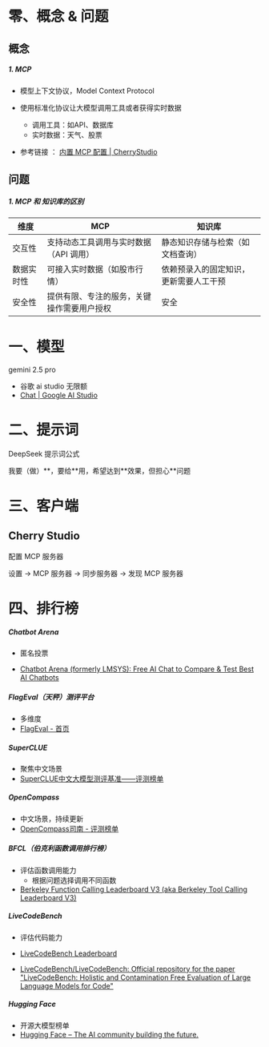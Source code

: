 # 零、概念 & 问题

## 概念

##### 1. MCP

- 模型上下文协议，Model Context Protocol	
- 使用标准化协议让大模型调用工具或者获得实时数据
  - 调用工具：如API、数据库
  - 实时数据：天气、股票

- 参考链接 ： [内置 MCP 配置 | CherryStudio](https://docs.cherry-ai.com/advanced-basic/mcp)

## 问题

##### 1.  MCP 和 知识库的区别

| 维度       | MCP                                        | 知识库                                 |
| ---------- | ------------------------------------------ | -------------------------------------- |
| 交互性     | 支持动态工具调用与实时数据（API 调用）     | 静态知识存储与检索（如文档查询）       |
| 数据实时性 | 可接入实时数据（如股市行情）               | 依赖预录入的固定知识，更新需要人工干预 |
| 安全性     | 提供有限、专注的服务，关键操作需要用户授权 | 安全                                   |



# 一、模型

gemini 2.5 pro

- 谷歌 ai studio 无限额
- [Chat | Google AI Studio](https://aistudio.google.com/prompts/new_chat)



# 二、提示词

DeepSeek 提示词公式

我要（做）\*\*，要给\*\*用，希望达到\*\*效果，但担心\*\*问题



# 三、客户端

## Cherry Studio

配置 MCP 服务器

设置 -> MCP 服务器 -> 同步服务器 -> 发现 MCP 服务器

# 四、排行榜

##### Chatbot Arena

- 匿名投票

- [Chatbot Arena (formerly LMSYS): Free AI Chat to Compare & Test Best AI Chatbots](https://lmarena.ai/)



##### FlagEval（天秤）测评平台

- 多维度
- [FlagEval - 首页](https://flageval.baai.ac.cn/#/home)



##### SuperCLUE

- 聚焦中文场景
- [SuperCLUE中文大模型测评基准——评测榜单](https://www.superclueai.com/)



##### OpenCompass

- 中文场景，持续更新
- [OpenCompass司南 - 评测榜单](https://rank.opencompass.org.cn/leaderboard-llm)



##### BFCL（伯克利函数调用排行榜）

- 评估函数调用能力
  - 根据问题选择调用不同函数
- [Berkeley Function Calling Leaderboard V3 (aka Berkeley Tool Calling Leaderboard V3)](https://gorilla.cs.berkeley.edu/leaderboard.html)



##### LiveCodeBench

- 评估代码能力
- [LiveCodeBench Leaderboard](https://livecodebench.github.io/leaderboard.html)

- [LiveCodeBench/LiveCodeBench: Official repository for the paper "LiveCodeBench: Holistic and Contamination Free Evaluation of Large Language Models for Code"](https://github.com/LiveCodeBench/LiveCodeBench)



##### Hugging Face

- 开源大模型榜单
- [Hugging Face – The AI community building the future.](https://huggingface.co/)





